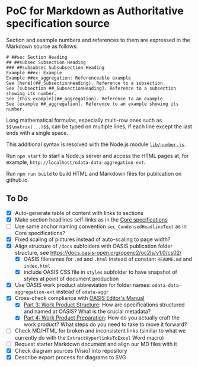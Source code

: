 # PoC for Markdown as Authoritative specification source

Section and example numbers and references to them are expressed in the Markdown source as follows:
```
# ##sec Section Heading
## ##subsec Subsection Heading
### ##subsubsec Subsubsection Heading
Example ##ex: Example
Example ##ex_aggregation: Referenceable example
See [here](##_SubsectionHeading). Reference to a subsection.
See [subsection ##_SubsectionHeading]. Reference to a subsection showing its number.
See [this example](##_aggregation). Reference to an example.
See [example ##_aggregation]. Reference to an example showing its number.
```

Long mathematical formulas, especially multi-row ones such as `$$\matrix(...)$$`, can be typed on multiple lines, if each line except the last ends with a single space.

This additional syntax is resolved with the Node.js module [`lib/number.js`](lib/number.js).

Run `npm start` to start a Node.js server and access the HTML pages at, for example, `http://localhost/odata-data-aggregation-ext`.

Run `npm run build` to build HTML and Markdown files for publication on github.io.

## To Do

- [x] Auto-generate table of content with links to sections
- [x] Make section headlines self-links as in the [Core specifications](https://docs.oasis-open.org/odata/odata/v4.01/odata-v4.01-part1-protocol.html#sec_ServiceModel)
- [ ] Use same anchor naming convention `sec_CondensedHeadlineText` as in Core specifications?
- [x] Fixed scaling of pictures instead of auto-scaling to page width?
- [x] Align structure of `/docs` subfolders with OASIS publication folder structure, see https://docs.oasis-open.org/openc2/oc2ls/v1.0/cs02/
  - [x] OASIS filenames for `.md` and `.html` instead of constant `README.md` and `index.html`
  - [x] include OASIS CSS file in `styles` subfolder to have snapshot of styles at point of document production
- [x] Use OASIS work product abbreviation for folder names: `odata-data-aggregation-ext` instead of `odata-aggr`
- [x] Cross-check compliance with [OASIS Editor's Manual](https://www.oasis-open.org/member-resources/)
  - [x] [Part 3: Work Product Structure](https://docs.google.com/document/d/1yA-wt2wB4NOpgoQ81VBfuJ1WPA1GK_BuddiVP_L6BnU/edit#heading=h.bi4fdsq13pue): How are specifications structured and named at OASIS? What is the crucial metadata?
  - [x] [Part 4: Work Product Preparation](https://docs.google.com/document/d/10lt8f2pn_ebZTsWJiGYiWYzyo6NbjuTskvDcS2tSyPw/edit#heading=h.bi4fdsq13pue): How do you actually craft the work product? What steps do you need to take to move it forward?
- [ ] Check MD/HTML for broken and inconsistent links (similar to what we currently do with the `ExtractHyperlinksToExcel` Word macro)
- [ ] Request starter Markdown document and align our MD files with it
- [x] Check diagram sources (Visio) into repository
- [x] Describe export process for diagrams to SVG
